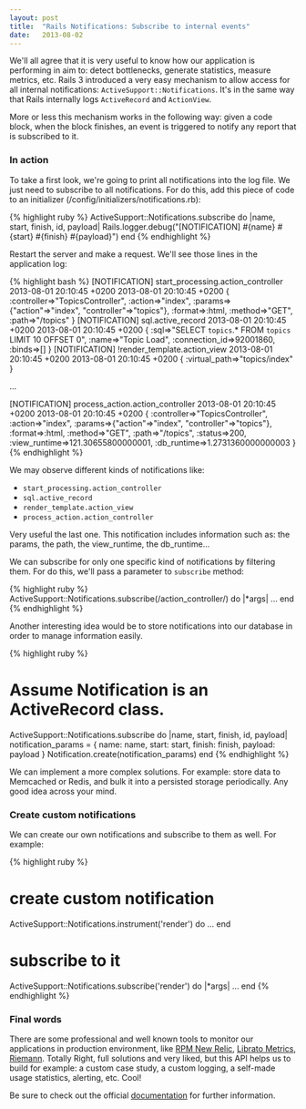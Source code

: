 ```yaml
---
layout: post
title:  "Rails Notifications: Subscribe to internal events"
date:   2013-08-02
---
```


We'll all agree that it is very useful to know how our application is performing in aim to: detect bottlenecks, generate statistics, measure metrics, etc. Rails 3 introduced a very easy mechanism to allow access for all internal notifications: `ActiveSupport::Notifications`. It's in the same way that Rails internally logs `ActiveRecord` and `ActionView`.

More or less this mechanism works in the following way: given a code block, when the block finishes, an event is triggered to notify any report that is subscribed to it.

### In action
To take a first look, we're going to print all notifications into the log file. We just need to subscribe to all notifications. For do this, add this piece of code to an initializer (/config/initializers/notifications.rb):

{% highlight ruby %}
ActiveSupport::Notifications.subscribe do |name, start, finish, id, payload|
  Rails.logger.debug("[NOTIFICATION] #{name} #{start} #{finish} #{payload}")
end
{% endhighlight %}

Restart the server and make a request. We'll see those lines in the application log:

{% highlight bash %}
[NOTIFICATION] start_processing.action_controller
  2013-08-01 20:10:45 +0200 2013-08-01 20:10:45 +0200
  { 
    :controller=>"TopicsController", :action=>"index",
    :params=>{"action"=>"index", "controller"=>"topics"},
    :format=>:html, :method=>"GET", :path=>"/topics"
  }
[NOTIFICATION] sql.active_record
  2013-08-01 20:10:45 +0200 2013-08-01 20:10:45 +0200
  {
    :sql=>"SELECT  `topics`.* FROM `topics` LIMIT 10 OFFSET 0",
    :name=>"Topic Load", :connection_id=>92001860, :binds=>[]
  }
[NOTIFICATION] !render_template.action_view
  2013-08-01 20:10:45 +0200 2013-08-01 20:10:45 +0200
  {
    :virtual_path=>"topics/index"
  }

...

[NOTIFICATION] process_action.action_controller
  2013-08-01 20:10:45 +0200 2013-08-01 20:10:45 +0200
  {
    :controller=>"TopicsController", :action=>"index",
    :params=>{"action"=>"index", "controller"=>"topics"},
    :format=>:html, :method=>"GET", :path=>"/topics", :status=>200, 
    :view_runtime=>121.30655800000001, :db_runtime=>1.2731360000000003
  }
{% endhighlight %}

We may observe different kinds of notifications like:
* `start_processing.action_controller`
* `sql.active_record`
* `render_template.action_view`
* `process_action.action_controller`

Very useful the last one. This notification includes information such as: the params, the path, the view_runtime, the db_runtime...

We can subscribe for only one specific kind of notifications by filtering them. For do this, we'll pass a parameter to `subscribe` method:

{% highlight ruby %}
ActiveSupport::Notifications.subscribe(/action_controller/) do |*args|
  ...
end
{% endhighlight %}

Another interesting idea would be to store notifications into our database in order to manage information easily.

{% highlight ruby %}
# Assume Notification is an ActiveRecord class.
ActiveSupport::Notifications.subscribe do |name, start, finish, id, payload|
  notification_params = {
    name: name, 
    start: start, 
    finish: finish, 
    payload: payload
  }
  Notification.create(notification_params)
end
{% endhighlight %}

We can implement a more complex solutions. For example: store data to Memcached or Redis, and bulk it into a persisted storage periodically. Any good idea across your mind.

### Create custom notifications
We can create our own notifications and subscribe to them as well. For example:

{% highlight ruby %}
# create custom notification
ActiveSupport::Notifications.instrument('render') do
  ...
end

# subscribe to it
ActiveSupport::Notifications.subscribe('render') do |*args|
  ...
end
{% endhighlight %}

### Final words
There are some professional and well known tools to monitor our applications in production environment, like [RPM New Relic](http://newrelic.com), [Librato Metrics](https://metrics.librato.com/), [Riemann](http://riemann.io/). Totally Right, full solutions and very liked, but this API helps us to build for example: a custom case study, a custom logging, a self-made usage statistics, alerting, etc. Cool!   

Be sure to check out the official [documentation](http://api.rubyonrails.org/classes/ActiveSupport/Notifications.html) for further information.